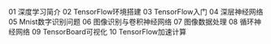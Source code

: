 01 深度学习简介
02 TensorFlow环境搭建
03 TensorFlow入门
04 深层神经网络
05 Mnist数字识别问题
06 图像识别与卷积神经网络
07 图像数据处理
08 循环神经网络
09 TensorBoard可视化
10 TensorFlow加速计算
